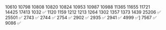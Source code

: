10610
10798
10808
10820
10824
10953
10987
10988
11365
11655
11721
14425
17413
1032 ✅
1120
1159
1212
1213
1264
1302
1357
1373
1439
25206 ✅
25501 ✅
2743 ✅
2744 ✅
2754 ✅
2902 ✅
2935 ✅
2941 ✅
4999 ✅]
7567 ✅
9086 ✅